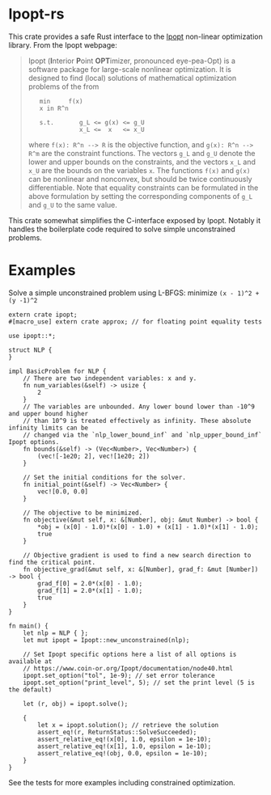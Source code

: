 # Ipopt-rs

This crate provides a safe Rust interface to the [Ipopt](https://projects.coin-or.org/Ipopt)
non-linear optimization library. From the Ipopt webpage:

> Ipopt (**I**nterior **P**oint **OPT**imizer, pronounced eye-pea-Opt) is a software package
> for large-scale nonlinear optimization. It is designed to find (local) solutions of
> mathematical optimization problems of the from
>
>```verbatim
>    min     f(x)
>    x in R^n
>
>    s.t.       g_L <= g(x) <= g_U
>               x_L <=  x   <= x_U
>```
>
> where `f(x): R^n --> R` is the objective function, and `g(x): R^n --> R^m` are the
> constraint functions. The vectors `g_L` and `g_U` denote the lower and upper bounds
> on the constraints, and the vectors `x_L` and `x_U` are the bounds on the variables
> `x`. The functions `f(x)` and `g(x)` can be nonlinear and nonconvex, but should be
> twice continuously differentiable. Note that equality constraints can be
> formulated in the above formulation by setting the corresponding components of
> `g_L` and `g_U` to the same value.

This crate somewhat simplifies the C-interface exposed by Ipopt. Notably it handles the
boilerplate code required to solve simple unconstrained problems.

# Examples

Solve a simple unconstrained problem using L-BFGS: minimize `(x - 1)^2 + (y -1)^2`


```
extern crate ipopt;
#[macro_use] extern crate approx; // for floating point equality tests

use ipopt::*;

struct NLP {
}

impl BasicProblem for NLP {
    // There are two independent variables: x and y.
    fn num_variables(&self) -> usize {
        2
    }
    // The variables are unbounded. Any lower bound lower than -10^9 and upper bound higher
    // than 10^9 is treated effectively as infinity. These absolute infinity limits can be
    // changed via the `nlp_lower_bound_inf` and `nlp_upper_bound_inf` Ipopt options.
    fn bounds(&self) -> (Vec<Number>, Vec<Number>) {
        (vec![-1e20; 2], vec![1e20; 2])
    }

    // Set the initial conditions for the solver.
    fn initial_point(&self) -> Vec<Number> {
        vec![0.0, 0.0]
    }

    // The objective to be minimized.
    fn objective(&mut self, x: &[Number], obj: &mut Number) -> bool {
        *obj = (x[0] - 1.0)*(x[0] - 1.0) + (x[1] - 1.0)*(x[1] - 1.0);
        true
    }

    // Objective gradient is used to find a new search direction to find the critical point.
    fn objective_grad(&mut self, x: &[Number], grad_f: &mut [Number]) -> bool {
        grad_f[0] = 2.0*(x[0] - 1.0);
        grad_f[1] = 2.0*(x[1] - 1.0);
        true
    }
}

fn main() {
    let nlp = NLP { };
    let mut ipopt = Ipopt::new_unconstrained(nlp);

    // Set Ipopt specific options here a list of all options is available at
    // https://www.coin-or.org/Ipopt/documentation/node40.html
    ipopt.set_option("tol", 1e-9); // set error tolerance
    ipopt.set_option("print_level", 5); // set the print level (5 is the default)

    let (r, obj) = ipopt.solve();

    {
        let x = ipopt.solution(); // retrieve the solution
        assert_eq!(r, ReturnStatus::SolveSucceeded);
        assert_relative_eq!(x[0], 1.0, epsilon = 1e-10);
        assert_relative_eq!(x[1], 1.0, epsilon = 1e-10);
        assert_relative_eq!(obj, 0.0, epsilon = 1e-10);
    }
}
```

See the tests for more examples including constrained optimization.
